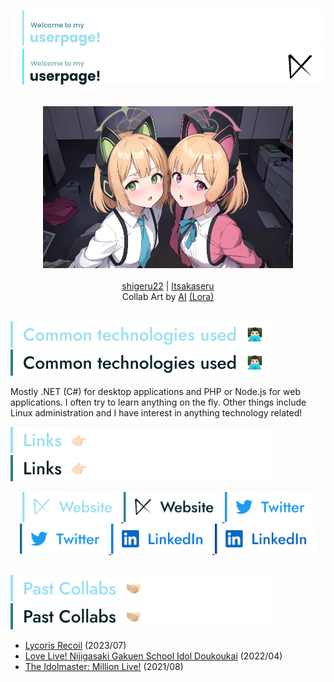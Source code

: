 ![Welcome header image](./img/header-dark.png#gh-dark-mode-only)
![Welcome header image](./img/header-light.png#gh-light-mode-only)

<div align="middle">
	<br />
	<a href="https://github.com/shigeru22"><img style="height: 27vw;" src="collab/2023/12/Shigeru.png"></a><a href="https://github.com/Itsakaseru"><img style="height: 27vw;" src="collab/2023/12/Itsakaseru.png"></a>
</div>
<br />
<div align="middle">
	<a href="https://github.com/shigeru22">shigeru22</a> |
	<a href="https://github.com/Itsakaseru">Itsakaseru</a>
</div>
<div align="middle">
	Collab Art by <a href="https://civitai.com/models/85909/sudachi">AI</a> <a href="https://civitai.com/models/114960/blue-archive-all-in-one-or-character-lora-62975">(Lora)</a>
</div>
<br />

![Common technologies header image](./img/tech-dark.png#gh-dark-mode-only)
![Common technologies header image](./img/tech-light.png#gh-light-mode-only)

Mostly .NET (C#) for desktop applications and PHP or Node.js for web applications. I often try to learn anything on the fly.
Other things include Linux administration and I have interest in anything technology related!

![Links header image](./img/links-dark.png#gh-dark-mode-only)
![Links header image](./img/links-light.png#gh-light-mode-only)

<div align="center">
	<a href="https://kyutorius.com/#gh-dark-mode-only">
		<img alt="Website URL" height="48" src="img/website-dark.png" />
	</a>
	<a href="https://kyutorius.com/#gh-light-mode-only">
		<img alt="Website URL" height="48" src="img/website-light.png" />
	</a>
	<a href="https://twitter.com/shigeru_22/#gh-dark-mode-only">
		<img alt="Twitter URL" height="48" src="img/twitter-dark.png" />
	</a>
	<a href="https://twitter.com/shigeru_22/#gh-light-mode-only">
		<img alt="Twitter URL" height="48" src="img/twitter-light.png" />
	</a>
	<a href="https://www.linkedin.com/in/jeremy-yonathan/#gh-dark-mode-only">
		<img alt="LinkedIn URL" height="48" src="img/linkedin-dark.png" />
	</a>
	<a href="https://www.linkedin.com/in/jeremy-yonathan/#gh-light-mode-only">
		<img alt="LinkedIn URL" height="48" src="img/linkedin-light.png" />
	</a>
</div>
<br />

![Past Collabs header image](./img/past-collabs-dark.png#gh-dark-mode-only)
![Past Collabs header image](./img/past-collabs-light.png#gh-light-mode-only)

- [Lycoris Recoil](https://github.com/shigeru22/shigeru22/tree/6630222cb8db604eae71a4040996ac30d50ededb) (2023/07)
- [Love Live! Nijigasaki Gakuen School Idol Doukoukai](https://github.com/shigeru22/shigeru22/tree/c5e9994118777f16946ea9891b0c2c78e68614d3) (2022/04)
- [The Idolmaster: Million Live!](https://github.com/shigeru22/shigeru22/tree/637eeec564fff0210698e6751e43a15948e3e247) (2021/08)

